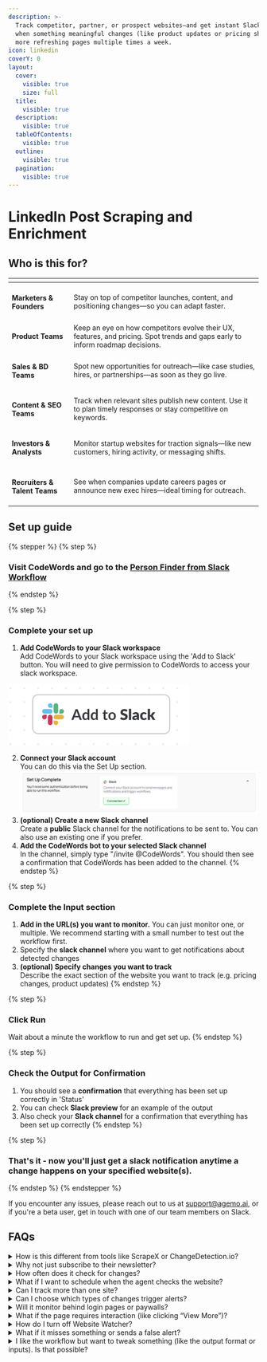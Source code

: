 ```yaml
---
description: >-
  Track competitor, partner, or prospect websites—and get instant Slack alerts
  when something meaningful changes (like product updates or pricing shifts). No
  more refreshing pages multiple times a week.
icon: linkedin
coverY: 0
layout:
  cover:
    visible: true
    size: full
  title:
    visible: true
  description:
    visible: true
  tableOfContents:
    visible: true
  outline:
    visible: true
  pagination:
    visible: true
---
```


# LinkedIn Post Scraping and Enrichment

## Who is this for?

<table data-view="cards"><thead><tr><th></th><th></th></tr></thead><tbody><tr><td><h4>Marketers &#x26; Founders</h4></td><td>Stay on top of competitor launches, content, and positioning changes—so you can adapt faster.</td></tr><tr><td><h4>Product Teams</h4></td><td>Keep an eye on how competitors evolve their UX, features, and pricing. Spot trends and gaps early to inform roadmap decisions.</td></tr><tr><td><h4>Sales &#x26; BD Teams</h4></td><td>Spot new opportunities for outreach—like case studies, hires, or partnerships—as soon as they go live.</td></tr><tr><td><h4>Content &#x26; SEO Teams</h4></td><td>Track when relevant sites publish new content. Use it to plan timely responses or stay competitive on keywords.</td></tr><tr><td><h4>Investors &#x26; Analysts</h4></td><td>Monitor startup websites for traction signals—like new customers, hiring activity, or messaging shifts.</td></tr><tr><td><h4>Recruiters &#x26; Talent Teams</h4></td><td>See when companies update careers pages or announce new exec hires—ideal timing for outreach.</td></tr></tbody></table>

## Set up guide

{% stepper %}
{% step %}
### Visit CodeWords and go to the [Person Finder from Slack Workflow](https://codewords.agemo.ai/run/website_monitoring_to_slack_trigger)
{% endstep %}

{% step %}
### Complete your set up&#x20;

1. **Add CodeWords to your Slack workspace**\
   Add CodeWords to your Slack workspace using the 'Add to Slack' button. You will need to give permission to CodeWords to access your slack workspace.&#x20;

<img src="../../.gitbook/assets/Screenshot 2025-05-28 at 12.28.28.png" alt="" data-size="original">

2. **Connect your Slack account** \
   You can do this via the Set Up section.![](<../../.gitbook/assets/Screenshot 2025-05-28 at 15.40.42.png>)
3. **(optional) Create a new Slack channel**\
   Create a **public** Slack channel for the notifications to be sent to. You can also use an existing one if you prefer.
4. **Add the CodeWords bot to your selected Slack channel**\
   In the channel, simply type "/invite @CodeWords". You should then see a confirmation that CodeWords has been added to the channel.
{% endstep %}

{% step %}
### Complete the Input section

1. **Add in the URL(s) you want to monitor.** You can just monitor one, or multiple. We recommend starting with a small number to test out the workflow first.&#x20;
2. Specify the **slack channel** where you want to get notifications about detected changes
3. **(optional) Specify changes you want to track** \
   Describe the exact section of the website you want to track (e.g. pricing changes, product updates)
{% endstep %}

{% step %}
### Click Run

Wait about a minute the workflow to run and get set up.&#x20;
{% endstep %}

{% step %}
### Check the Output for Confirmation

1. You should see a **confirmation** that everything has been set up correctly in 'Status'
2. You can check **Slack preview** for an example of the output
3. Also check your **Slack channel** for a confirmation that everything has been set up correctly&#x20;
{% endstep %}

{% step %}
### That's it - now you'll just get a slack notification anytime a change happens on your specified website(s).&#x20;
{% endstep %}
{% endstepper %}

If you encounter any issues, please reach out to us at support@agemo.ai, or if you're a beta user, get in touch with one of our team members on Slack.

## FAQs

<details>

<summary>How is this different from tools like ScrapeX or ChangeDetection.io?</summary>

Website Watcher is built for teams who live in Slack. Unlike generic page monitoring tools, it summarizes meaningful changes in plain English and delivers them directly to your Slack channel—no dashboards to check, no code to configure. It’s designed for real-time collaboration, not just passive tracking.

</details>

<details>

<summary>Why not just subscribe to their newsletter?</summary>

Newsletters are delayed (and often filtered). Website Watcher gives you real-time alerts for competitive or strategic updates.

</details>

<details>

<summary>How often does it check for changes?</summary>

The agent checks your selected everyday and sends alerts when there's a meaningful update—not just minor text edits.

</details>

<details>

<summary>What if I want to schedule when the agent checks the website? </summary>

You can use [this workflow](https://codewords.agemo.ai/run/website_monitoring_to_slack) for that.

</details>

<details>

<summary>Can I track more than one site?</summary>

Yes. You can set up multiple workflows to monitor different websites or pages.

</details>

<details>

<summary>Can I choose which types of changes trigger alerts?</summary>

Yes. When you're setting it up, specify what kind of changes you're looking for (this is where the LLM comes in).

</details>

<details>

<summary>Will it monitor behind login pages or paywalls?</summary>

Not at the moment. In a future version it will be able to use your credentials to access pages behind a login in a safe and secure manner within your browser.

</details>

<details>

<summary>What if the page requires interaction (like clicking “View More”)?</summary>

We’re rolling out an advanced version of this workflow that can actively interact with pages—like clicking buttons or expanding sections. If that’s something you need, let us know and we’ll get you early access.

</details>

<details>

<summary>How do I turn off Website Watcher?</summary>

You can simply go to 'Scheduled Runs' on CodeWords, and disable the workflow.

</details>

<details>

<summary>What if it misses something or sends a false alert?</summary>

If you notice something off, just let us know via the chat widget on CodeWords, at support@agemo.ai or on Slack if you're in our Beta group. We’re constantly improving detection.

</details>

<details>

<summary>I like the workflow but want to tweak something (like the output format or inputs). Is that possible?</summary>

Yes! Just reach out via the chat widget on CodeWords and type in the variation you'd like. Plus, we're rolling out an edit feature soon, so you'll be able to customize workflows on your own with just a few clicks or message.

</details>
